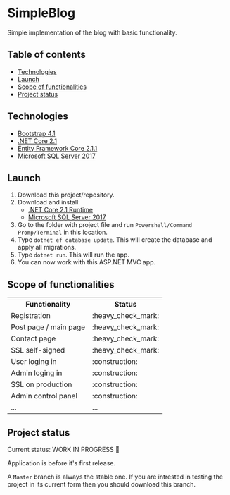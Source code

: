 # SimpleBlog
Simple implementation of the blog with basic functionality.

## Table of contents
* [Technologies](#technologies)
* [Launch](#launch)
* [Scope of functionalities](#scope-of-functionalities)
* [Project status](#project-status)

## Technologies
* [Bootstrap 4.1](https://getbootstrap.com/docs/4.1/getting-started/download/)
* [.NET Core 2.1](https://www.microsoft.com/net/download)
* [Entity Framework Core 2.1.1](https://docs.microsoft.com/en-us/ef/core/)
* [Microsoft SQL Server 2017](https://www.microsoft.com/en-us/sql-server/sql-server-2017)

## Launch
1. Download this project/repository.
2. Download and install:
   * [.NET Core 2.1 Runtime](https://www.microsoft.com/net/download)
   * [Microsoft SQL Server 2017](https://www.microsoft.com/en-us/sql-server/sql-server-2017)
3. Go to the folder with project file and run `Powershell/Command Promp/Terminal` in this location.
4. Type `dotnet ef database update`. This will create the database and apply all migrations.
5. Type `dotnet run`. This will run the app.
6. You can now work with this ASP.NET MVC app.

## Scope of functionalities
<table>
  <tr>
    <th>Functionality</th>
    <th>Status</th>
  </tr>
  
  <tr>
    <td>Registration</td>
    <td>:heavy_check_mark:</td>
  </tr>
  
  <tr>
    <td>Post page / main page</td>
    <td>:heavy_check_mark:</td>
  </tr>
  
  <tr>
    <td>Contact page</td>
    <td>:heavy_check_mark:</td>
  </tr>
  
  <tr>
    <td>SSL self-signed</td>
    <td>:heavy_check_mark:</td>
  </tr>
  
  <tr>
    <td>User loging in</td>
    <td>:construction:</td>
  </tr>
  
  <tr>
    <td>Admin loging in</td>
    <td>:construction:</td>
  </tr>
  
  <tr>
    <td>SSL on production</td>
    <td>:construction:</td>
  </tr>
  
  <tr>
    <td>Admin control panel</td>
    <td>:construction:</td>
  </tr>
  
  <tr>
    <td>...</td>
    <td>...</td>
  </tr>
</table>

## Project status
Current status: WORK IN PROGRESS :construction:

Application is before it's first release.

A `Master` branch is always the stable one. If you are intrested in testing the project in its current form then you should download this branch.
